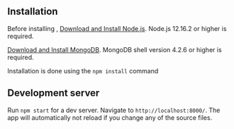 ## Installation

Before installing , [Download and Install Node.js](https://nodejs.org/en/download/).
Node.js 12.16.2 or higher is required.

[Download and Install MongoDB](https://www.mongodb.com/).
MongoDB shell version 4.2.6 or higher is required.

Installation is done using the `npm install` command

## Development server

Run `npm start` for a dev server. Navigate to `http://localhost:8000/`. The app will automatically not reload if you change any of the source files.
